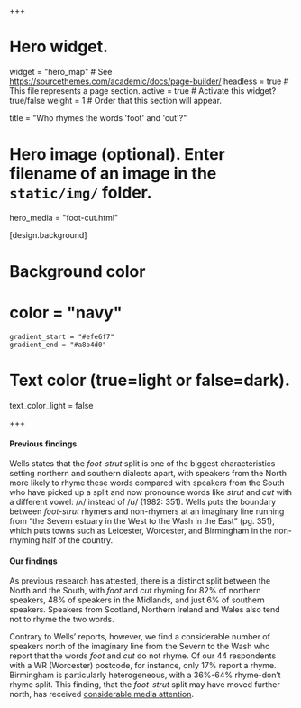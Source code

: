 +++
# Hero widget.
widget = "hero_map"  # See https://sourcethemes.com/academic/docs/page-builder/
headless = true  # This file represents a page section.
active = true  # Activate this widget? true/false
weight = 1  # Order that this section will appear.

title = "Who rhymes the words 'foot' and 'cut'?"

# Hero image (optional). Enter filename of an image in the `static/img/` folder.
hero_media = "foot-cut.html"

[design.background]

  # Background color
  # color = "navy"
    gradient_start = "#efe6f7"
    gradient_end = "#a8b4d0"
   
  # Text color (true=light or false=dark).
  text_color_light = false

+++

#### Previous findings
Wells states that the _foot-strut_ split is one of the biggest characteristics setting northern and southern dialects apart, with speakers from the North more likely to rhyme these words compared with speakers from the South who have picked up a split and now pronounce words like _strut_ and _cut_ with a different vowel: /ʌ/ instead of /ʊ/ (1982: 351). Wells puts the boundary between _foot-strut_ rhymers and non-rhymers at an imaginary line running from “the Severn estuary in the West to the Wash in the East” (pg. 351), which puts towns such as Leicester, Worcester, and Birmingham in the non-rhyming half of the country.

#### Our findings
As previous research has attested, there is a distinct split between the North and the South, with _foot_ and _cut_ rhyming for 82% of northern speakers, 48% of speakers in the Midlands, and just 6% of southern speakers. Speakers from Scotland, Northern Ireland and Wales also tend not to rhyme the two words.

Contrary to Wells’ reports, however, we find a considerable number of speakers north of the imaginary line from the Severn to the Wash who report that the words _foot_ and _cut_ do not rhyme. Of our 44 respondents with a WR (Worcester) postcode, for instance, only 17\% report a rhyme. Birmingham is particularly heterogeneous, with a 36%-64% rhyme-don’t rhyme split. This finding, that the _foot_-_strut_ split may have moved further north, has received [considerable media attention](/press).